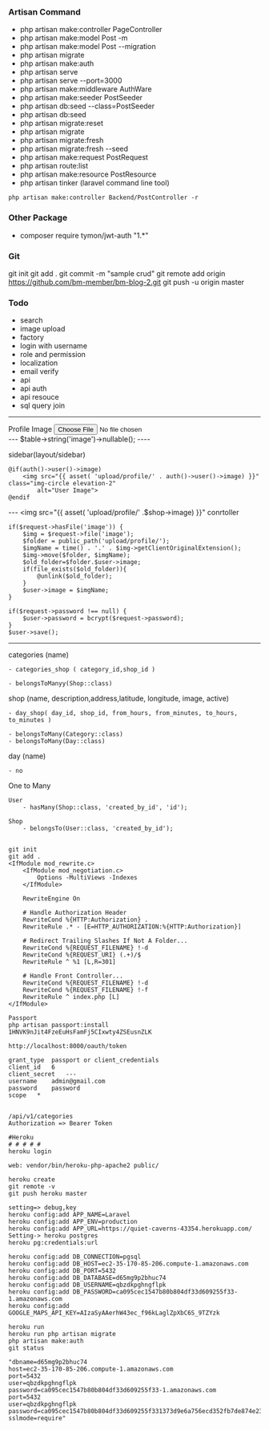 ### Artisan Command

- php artisan make:controller PageController
- php artisan make:model Post -m
- php artisan make:model Post --migration
- php artisan migrate
- php artisan make:auth
- php artisan serve
- php artisan serve --port=3000
- php artisan make:middleware AuthWare
- php artisan make:seeder PostSeeder
- php artisan db:seed --class=PostSeeder
- php artisan db:seed
- php artisan migrate:reset 
- php artisan migrate
- php artisan migrate:fresh
- php artisan migrate:fresh --seed
- php artisan make:request PostRequest
- php artisan route:list
- php artisan make:resource PostResource
- php artisan tinker (laravel command line tool)

```
php artisan make:controller Backend/PostController -r
```

### Other Package

- composer require tymon/jwt-auth "1.*"

### Git 

git init
git add .
git commit -m "sample crud"
git remote add origin https://github.com/bm-member/bm-blog-2.git
git push -u origin master


### Todo
- search
- image upload
- factory
- login with username
- role and permission
- localization
- email verify
- api
- api auth
- api resouce
- sql query join

---

   <div class="form-group">
        <label>Profile Image</label>
        <input type="file" class="form-control-file" name="image">
    </div>
---
    $table->string('image')->nullable();
----

sidebar(layout/sidebar)

    @if(auth()->user()->image)
        <img src="{{ asset( 'upload/profile/' . auth()->user()->image) }}" class="img-circle elevation-2"
            alt="User Image">
    @endif

--- <img src="{{ asset( 'upload/profile/' .$shop->image) }}"
conrtoller

    
    if($request->hasFile('image')) {
        $img = $request->file('image');
        $folder = public_path('upload/profile/');
        $imgName = time() . '.' . $img->getClientOriginalExtension();
        $img->move($folder, $imgName);
        $old_folder=$folder.$user->image;
        if(file_exists($old_folder)){
            @unlink($old_folder);
        }
        $user->image = $imgName;
    }

    if($request->password !== null) {
        $user->password = bcrypt($request->password);
    }
    $user->save();

---
categories (name)
	
	- categories_shop ( category_id,shop_id )

	- belongsToManyy(Shop::class)

shop 	(name, description,address,latitude, longitude, image, active)
	
	- day_shop( day_id, shop_id, from_hours, from_minutes, to_hours, to_minutes )

	- belongsToMany(Category::class)
	- belongsToMany(Day::class)

day (name)

	- no

One to Many 
~~~~~~~~~~~
User
    - hasMany(Shop::class, 'created_by_id', 'id');

Shop
    - belongsTo(User::class, 'created_by_id');


git init
git add .
<IfModule mod_rewrite.c>
    <IfModule mod_negotiation.c>
        Options -MultiViews -Indexes
    </IfModule>

    RewriteEngine On

    # Handle Authorization Header
    RewriteCond %{HTTP:Authorization} .
    RewriteRule .* - [E=HTTP_AUTHORIZATION:%{HTTP:Authorization}]

    # Redirect Trailing Slashes If Not A Folder...
    RewriteCond %{REQUEST_FILENAME} !-d
    RewriteCond %{REQUEST_URI} (.+)/$
    RewriteRule ^ %1 [L,R=301]

    # Handle Front Controller...
    RewriteCond %{REQUEST_FILENAME} !-d
    RewriteCond %{REQUEST_FILENAME} !-f
    RewriteRule ^ index.php [L]
</IfModule>

Passport
php artisan passport:install
1HNVK9nJit4FzeEuHsFamFj5CIxwty4ZSEusnZLK

http://localhost:8000/oauth/token

grant_type  passport or client_credentials
client_id   6
client_secret   ---
username    admin@gmail.com
password    password
scope   *


/api/v1/categories
Authorization => Bearer Token 

#Heroku
# # # # #
heroku login

web: vendor/bin/heroku-php-apache2 public/

heroku create
git remote -v
git push heroku master

setting=> debug,key
heroku config:add APP_NAME=Laravel
heroku config:add APP_ENV=production
heroku config:add APP_URL=https://quiet-caverns-43354.herokuapp.com/
Setting-> heroku postgres
heroku pg:credentials:url

heroku config:add DB_CONNECTION=pgsql
heroku config:add DB_HOST=ec2-35-170-85-206.compute-1.amazonaws.com
heroku config:add DB_PORT=5432
heroku config:add DB_DATABASE=d65mg9p2bhuc74
heroku config:add DB_USERNAME=qbzdkpghngflpk
heroku config:add DB_PASSWORD=ca095cec1547b80b804df33d609255f33-1.amazonaws.com
heroku config:add GOOGLE_MAPS_API_KEY=AIzaSyAAerhW43ec_f96kLaglZpXbC6S_9TZYzk

heroku run
heroku run php artisan migrate
php artisan make:auth
git status

"dbname=d65mg9p2bhuc74 
host=ec2-35-170-85-206.compute-1.amazonaws.com 
port=5432 
user=qbzdkpghngflpk 
password=ca095cec1547b80b804df33d609255f33-1.amazonaws.com 
port=5432 
user=qbzdkpghngflpk 
password=ca095cec1547b80b804df33d609255f331373d9e6a756ecd352fb7de874e239f sslmode=require"